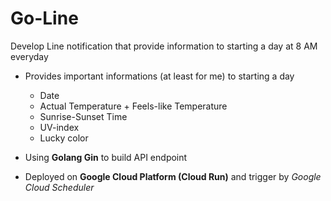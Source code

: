 # Go-Line

Develop Line notification that provide information to starting a day at 8 AM everyday

- Provides important informations (at least for me) to starting a day
    - Date
    - Actual Temperature + Feels-like Temperature
    - Sunrise-Sunset Time
    - UV-index
    - Lucky color

- Using **Golang Gin** to build API endpoint

- Deployed on **Google Cloud Platform (Cloud Run)** and trigger by *Google Cloud Scheduler*